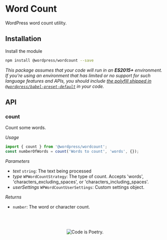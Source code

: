 # Word Count

WordPress word count utility.

## Installation

Install the module

```bash
npm install @wordpress/wordcount --save
```

_This package assumes that your code will run in an **ES2015+** environment. If you're using an environment that has limited or no support for such language features and APIs, you should include [the polyfill shipped in `@wordpress/babel-preset-default`](https://github.com/WordPress/gutenberg/tree/HEAD/packages/babel-preset-default#polyfill) in your code._

## API

<!-- START TOKEN(Autogenerated API docs) -->

### count

Count some words.

_Usage_

```js
import { count } from '@wordpress/wordcount';
const numberOfWords = count('Words to count', 'words', {});
```

_Parameters_

-   _text_ `string`: The text being processed
-   _type_ `WPWordCountStrategy`: The type of count. Accepts 'words', 'characters_excluding_spaces', or 'characters_including_spaces'.
-   _userSettings_ `WPWordCountUserSettings`: Custom settings object.

_Returns_

-   `number`: The word or character count.

<!-- END TOKEN(Autogenerated API docs) -->

<br/><br/><p align="center"><img src="https://s.w.org/style/images/codeispoetry.png?1" alt="Code is Poetry." /></p>
